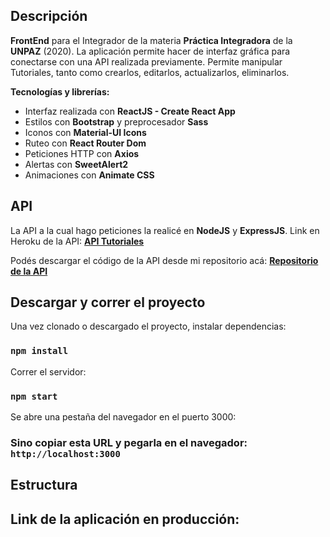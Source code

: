 ## Descripción

**FrontEnd** para el Integrador de la materia **Práctica Integradora** de la **UNPAZ** (2020).
La aplicación permite hacer de interfaz gráfica para conectarse con una API realizada previamente.
Permite manipular Tutoriales, tanto como crearlos, editarlos, actualizarlos, eliminarlos.

**Tecnologías y librerías:**

* Interfaz realizada con **ReactJS - Create React App**
* Estilos con **Bootstrap** y preprocesador **Sass**
* Iconos con **Material-UI Icons**
* Ruteo con **React Router Dom**
* Peticiones HTTP con **Axios**
* Alertas con **SweetAlert2**
* Animaciones con **Animate CSS**


## API

La API a la cual hago peticiones la realicé en **NodeJS** y **ExpressJS**.
Link en Heroku de la API:
**[API Tutoriales](https://api-unpaz-tutoriales.herokuapp.com/api/tutoriales)**

Podés descargar el código de la API desde mi repositorio acá:
**[Repositorio de la API](https://github.com/eduardomgonzalez/api-node-unpaz)**


## Descargar y correr el proyecto

Una vez clonado o descargado el proyecto, instalar dependencias:

### `npm install`

Correr el servidor:

### `npm start`

Se abre una pestaña del navegador en el puerto 3000:

### Sino copiar esta URL y pegarla en el navegador: `http://localhost:3000`


## Estructura


## Link de la aplicación en producción:

